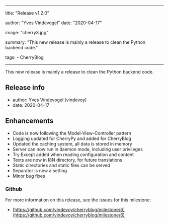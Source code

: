 ---

title: "Release v1.2.0"

author: "Yves Vindevogel"
date: "2020-04-17"

image: "cherry3.jpg"

summary: "This new release is mainly a release to clean the Python backend code."

tags:
    - CherryBlog
    
----------

This new release is mainly a release to clean the Python backend code.

## Release info

- author: Yves Vindevogel (vindevoy)
- date: 2020-04-17

## Enhancements

- Code is now following the Model-View-Controller pattern
- Logging updated for CherryPy and added for CherryBlog
- Updated the caching system, all data is stored in memory
- Server can now run in daemon mode, including user privileges
- Try Except added when reading configuration and content
- Texts are now in I8N directory, for future translations
- Static directories and static files can be served
- Separator is now a setting
- Minor bug fixes


### Github 

For more information on this release, see the issues for this milestone:

- [https://github.com/vindevoy/cherryblog/milestone/6](https://github.com/vindevoy/cherryblog/milestone/6)